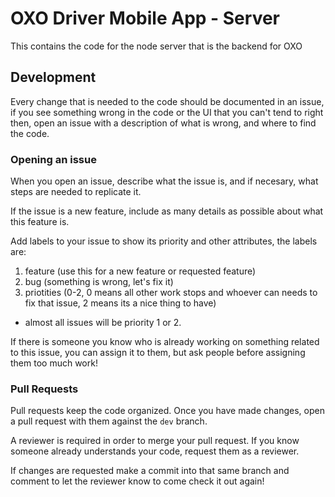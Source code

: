 # OXO Driver Mobile App - Server
 
 This contains the code for the node server that is the backend for OXO
 
## Development

Every change that is needed to the code should be documented in an issue, if you see something wrong in the code or the UI that you can't tend to right then, open an issue with a description of what is wrong, and where to find the code. 

### Opening an issue 

When you open an issue, describe what the issue is, and if necesary, what steps are needed to replicate it. 

If the issue is a new feature, include as many details as possible about what this feature is. 

Add labels to your issue to show its priority and other attributes, the labels are:

1. feature (use this for a new feature or requested feature)
2. bug (something is wrong, let's fix it)
3. priotities (0-2, 0 means all other work stops and whoever can needs to fix that issue, 2 means its a nice thing to have)
  - almost all issues will be priority 1 or 2.
  
If there is someone you know who is already working on something related to this issue, you can assign it to them, but ask people before assigning them too much work!

### Pull Requests

Pull requests keep the code organized. Once you have made changes, open a pull request with them against the `dev` branch. 

A reviewer is required in order to merge your pull request. If you know someone already understands your code, request them as a reviewer. 

If changes are requested make a commit into that same branch and comment to let the reviewer know to come check it out again!

